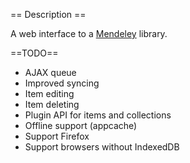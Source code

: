 == Description ==

A web interface to a [Mendeley](http://www.mendeley.com/) library.

==TODO==

* AJAX queue
* Improved syncing
* Item editing
* Item deleting
* Plugin API for items and collections
* Offline support (appcache)
* Support Firefox
* Support browsers without IndexedDB
